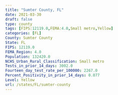 ```yaml
---
title: "Sumter County, FL"
date: 2021-03-30
draft: false
type: county
tags: [FIPS:12119.0,FEMA:4.0,Small metro,Yellow]
categories: [FL]
County: Sumter County
State: FL
FIPS: 12119.0
FEMA_Region: 4.0
Population: 132420.0
NCHS_Urban_Rural_Classification: Small metro
Tests_in_prior_14_days: 3002.0
Fourteen_day_test_rate_per_100000: 2267.0
Percent_Positivity_in_prior_14_days: 0.077
Level: Yellow
url: /states/FL/sumter-county
---
```



